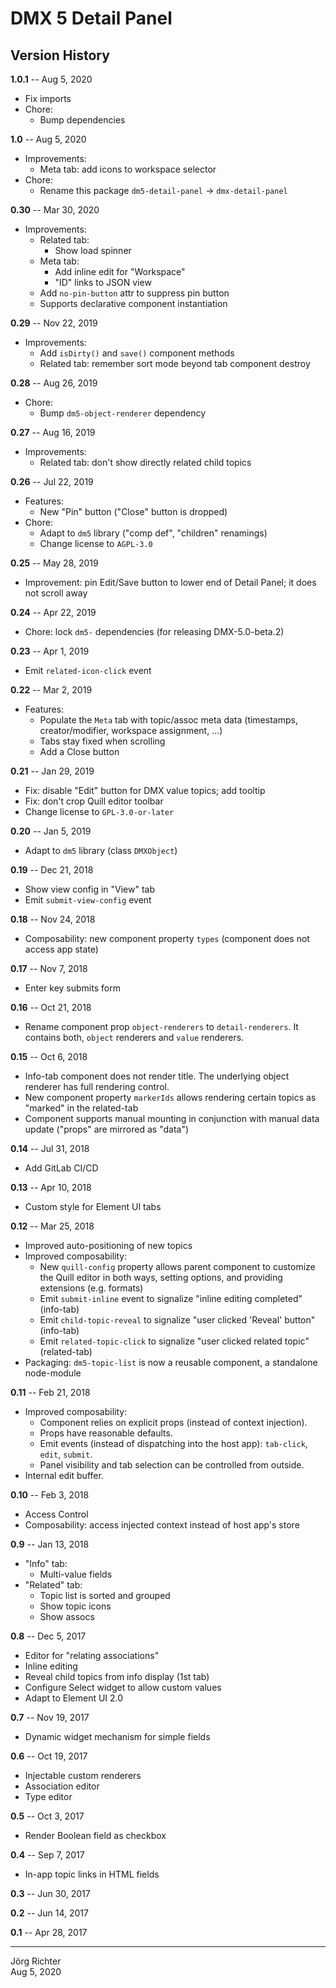 # DMX 5 Detail Panel

## Version History

**1.0.1** -- Aug 5, 2020

* Fix imports
* Chore:
    * Bump dependencies

**1.0** -- Aug 5, 2020

* Improvements:
    * Meta tab: add icons to workspace selector
* Chore:
    * Rename this package `dm5-detail-panel` -> `dmx-detail-panel`

**0.30** -- Mar 30, 2020

* Improvements:
    * Related tab:
        * Show load spinner
    * Meta tab:
        * Add inline edit for "Workspace"
        * "ID" links to JSON view
    * Add `no-pin-button` attr to suppress pin button
    * Supports declarative component instantiation

**0.29** -- Nov 22, 2019

* Improvements:
    * Add `isDirty()` and `save()` component methods
    * Related tab: remember sort mode beyond tab component destroy

**0.28** -- Aug 26, 2019

* Chore:
    * Bump `dm5-object-renderer` dependency

**0.27** -- Aug 16, 2019

* Improvements:
    * Related tab: don't show directly related child topics

**0.26** -- Jul 22, 2019

* Features:
    * New "Pin" button ("Close" button is dropped)
* Chore:
    * Adapt to `dm5` library ("comp def", "children" renamings)
    * Change license to `AGPL-3.0`

**0.25** -- May 28, 2019

* Improvement: pin Edit/Save button to lower end of Detail Panel; it does not scroll away

**0.24** -- Apr 22, 2019

* Chore: lock `dm5-` dependencies (for releasing DMX-5.0-beta.2)

**0.23** -- Apr 1, 2019

* Emit `related-icon-click` event

**0.22** -- Mar 2, 2019

* Features:
    * Populate the `Meta` tab with topic/assoc meta data (timestamps, creator/modifier, workspace assignment, ...)
    * Tabs stay fixed when scrolling
    * Add a Close button

**0.21** -- Jan 29, 2019

* Fix: disable "Edit" button for DMX value topics; add tooltip
* Fix: don't crop Quill editor toolbar
* Change license to `GPL-3.0-or-later`

**0.20** -- Jan 5, 2019

* Adapt to `dm5` library (class `DMXObject`)

**0.19** -- Dec 21, 2018

* Show view config in "View" tab
* Emit `submit-view-config` event

**0.18** -- Nov 24, 2018

* Composability: new component property `types` (component does not access app state)

**0.17** -- Nov 7, 2018

* Enter key submits form

**0.16** -- Oct 21, 2018

* Rename component prop `object-renderers` to `detail-renderers`. It contains both, `object` renderers and `value` renderers.

**0.15** -- Oct 6, 2018

* Info-tab component does not render title. The underlying object renderer has full rendering control.
* New component property `markerIds` allows rendering certain topics as "marked" in the related-tab
* Component supports manual mounting in conjunction with manual data update ("props" are mirrored as "data")

**0.14** -- Jul 31, 2018

* Add GitLab CI/CD

**0.13** -- Apr 10, 2018

* Custom style for Element UI tabs

**0.12** -- Mar 25, 2018

* Improved auto-positioning of new topics
* Improved composability:
    * New `quill-config` property allows parent component to customize the Quill editor in both ways, setting options, and providing extensions (e.g. formats)
    * Emit `submit-inline` event to signalize "inline editing completed" (info-tab)
    * Emit `child-topic-reveal` to signalize "user clicked 'Reveal' button" (info-tab)
    * Emit `related-topic-click` to signalize "user clicked related topic" (related-tab)
* Packaging: `dm5-topic-list` is now a reusable component, a standalone node-module

**0.11** -- Feb 21, 2018

* Improved composability:
    * Component relies on explicit props (instead of context injection).
    * Props have reasonable defaults.
    * Emit events (instead of dispatching into the host app): `tab-click`, `edit`, `submit`.
    * Panel visibility and tab selection can be controlled from outside.
* Internal edit buffer.

**0.10** -- Feb 3, 2018

* Access Control
* Composability: access injected context instead of host app's store

**0.9** -- Jan 13, 2018

* "Info" tab:
    * Multi-value fields
* "Related" tab:
    * Topic list is sorted and grouped
    * Show topic icons
    * Show assocs

**0.8** -- Dec 5, 2017

* Editor for "relating associations"
* Inline editing
* Reveal child topics from info display (1st tab)
* Configure Select widget to allow custom values
* Adapt to Element UI 2.0

**0.7** -- Nov 19, 2017

* Dynamic widget mechanism for simple fields

**0.6** -- Oct 19, 2017

* Injectable custom renderers
* Association editor
* Type editor

**0.5** -- Oct 3, 2017

* Render Boolean field as checkbox

**0.4** -- Sep 7, 2017

* In-app topic links in HTML fields

**0.3** -- Jun 30, 2017

**0.2** -- Jun 14, 2017

**0.1** -- Apr 28, 2017

------------
Jörg Richter  
Aug 5, 2020

